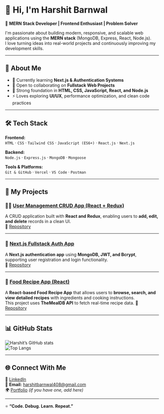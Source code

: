 # 👋 Hi, I'm Harshit Barnwal  

🚀 **MERN Stack Developer | Frontend Enthusiast | Problem Solver**  

I'm passionate about building modern, responsive, and scalable web applications using the **MERN stack** (MongoDB, Express, React, Node.js).  
I love turning ideas into real-world projects and continuously improving my development skills.

---

## 🧠 About Me  
- 🌱 Currently learning **Next.js & Authentication Systems**  
- 💼 Open to collaborating on **Fullstack Web Projects**  
- 🧩 Strong foundation in **HTML, CSS, JavaScript, React, and Node.js**  
- ⚡ Loves exploring **UI/UX**, performance optimization, and clean code practices  

---

## 🛠️ Tech Stack  

**Frontend:**  
`HTML` · `CSS` · `Tailwind CSS` · `JavaScript (ES6+)` · `React.js` · `Next.js`  

**Backend:**  
`Node.js` · `Express.js` · `MongoDB` · `Mongoose`  

**Tools & Platforms:**  
`Git & GitHub` · `Vercel` · `VS Code` · `Postman`  

---

## 🚀 My Projects  

### 🧑‍💻 [User Management CRUD App (React + Redux)](https://user-management-crud-app-beta.vercel.app/)
A CRUD application built with **React and Redux**, enabling users to **add, edit, and delete** records in a clean UI.  
🔗 [Repository](https://github.com/Harshit-Learn/User-Management-CRUD-App-using-React-Redux)

---

### 🔐 [Next.js Fullstack Auth App](https://nextjs-fullstack-auth-app-five.vercel.app/)
A **Next.js authentication app** using **MongoDB, JWT, and Bcrypt**, supporting user registration and login functionality.  
🔗 [Repository](https://github.com/Harshit-Learn/Nextjs-Fullstack-Auth-App)

---

### 🍔 [Food Recipe App (React)](https://food-recipe-app-git-main-harshit-barnwals-projects.vercel.app/)
A **React-based Food Recipe App** that allows users to **browse, search, and view detailed recipes** with ingredients and cooking instructions.  
This project uses **TheMealDB API** to fetch real-time recipe data. 
🔗 [Repository]([https://github.com/Harshit-Learn/Food-Recipe-App](https://github.com/Harshit-Learn/Food_Recipe_App_With_React?tab=readme-ov-file))

---

## 📊 GitHub Stats  

![Harshit’s GitHub stats](https://github-readme-stats.vercel.app/api?username=Harshit-Learn&show_icons=true&theme=tokyonight)  
![Top Langs](https://github-readme-stats.vercel.app/api/top-langs/?username=Harshit-Learn&layout=compact&theme=tokyonight)

---

## 🌐 Connect With Me  

💼 [LinkedIn](https://www.linkedin.com/in/harshitbarnwal/)  
📧 **Email:** harshitbarnwal408@gmail.com  
🌍 [Portfolio](https://harshitbarnwal.vercel.app/) _(if you have one, add here)_

---

⭐ **“Code. Debug. Learn. Repeat.”**  
